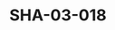 ---
pid: SHA-03-018
title: SHA-03-018
language: ar
collection: شرحبيل احمد
original_label: 
rights: شرحبيل احمد
location_of_original: شرحبيل احمد
photographer_or_studio: 
scanned_from: photograph 16.5 by 22
_date: '1965'
location: امدرمان، المسرح القومي
description: حفلة مع الاطفال شرحبيل احمد كامل حسين مهدي على امام احمد ابراهيم داوود
additional_notes: 
permission_display: 'yes'
on_server: 'no'
on_website: 'no'
permalink: /photopages/ar/SHA-03-018.html
layout: photo-page
---
